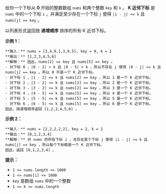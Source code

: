 给你一个下标从 **0** 开始的整数数组 `nums` 和两个整数 `key` 和 `k` 。 **K 近邻下标** 是 `nums` 中的一个下标
`i` ，并满足至少存在一个下标 `j` 使得 `|i - j| <= k` 且 `nums[j] == key` 。

以列表形式返回按 **递增顺序** 排序的所有 K 近邻下标。



**示例 1：**

    
    
    **输入：** nums = [3,4,9,1,3,9,5], key = 9, k = 1
    **输出：** [1,2,3,4,5,6]
    **解释：** 因此，nums[2] == key 且 nums[5] == key 。
    - 对下标 0 ，|0 - 2| > k 且 |0 - 5| > k ，所以不存在 j 使得 |0 - j| <= k 且 nums[j] == key 。所以 0 不是一个 K 近邻下标。
    - 对下标 1 ，|1 - 2| <= k 且 nums[2] == key ，所以 1 是一个 K 近邻下标。
    - 对下标 2 ，|2 - 2| <= k 且 nums[2] == key ，所以 2 是一个 K 近邻下标。
    - 对下标 3 ，|3 - 2| <= k 且 nums[2] == key ，所以 3 是一个 K 近邻下标。
    - 对下标 4 ，|4 - 5| <= k 且 nums[5] == key ，所以 4 是一个 K 近邻下标。
    - 对下标 5 ，|5 - 5| <= k 且 nums[5] == key ，所以 5 是一个 K 近邻下标。
    - 对下标 6 ，|6 - 5| <= k 且 nums[5] == key ，所以 6 是一个 K 近邻下标。
    因此，按递增顺序返回 [1,2,3,4,5,6] 。 
    

**示例 2：**

    
    
    **输入：** nums = [2,2,2,2,2], key = 2, k = 2
    **输出：** [0,1,2,3,4]
    **解释：** 对 nums 的所有下标 i ，总存在某个下标 j 使得 |i - j| <= k 且 nums[j] == key ，所以每个下标都是一个 K 近邻下标。 
    因此，返回 [0,1,2,3,4] 。
    



**提示：**

  * `1 <= nums.length <= 1000`
  * `1 <= nums[i] <= 1000`
  * `key` 是数组 `nums` 中的一个整数
  * `1 <= k <= nums.length`

